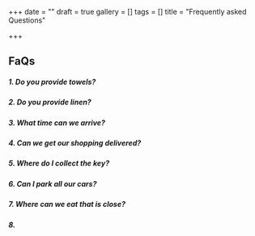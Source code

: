 +++
date = ""
draft = true
gallery = []
tags = []
title = "Frequently asked Questions"

+++
## FaQs

##### 1. Do you provide towels?

##### 2. Do you provide linen?

##### 3. What time can we arrive?

##### 4. Can we get our shopping delivered?

##### 5. Where do I collect the key?

##### 6. Can I park all our cars?

##### 7. Where can we eat that is close?

##### 8.
